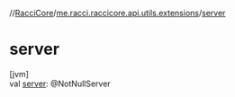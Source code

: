 //[RacciCore](../../index.md)/[me.racci.raccicore.api.utils.extensions](index.md)/[server](server.md)

# server

[jvm]\
val [server](server.md): @NotNullServer

